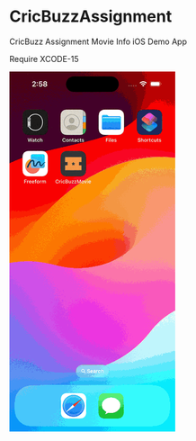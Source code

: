 # CricBuzzAssignment
CricBuzz Assignment Movie Info iOS Demo App

Require XCODE-15

![Alt Text](https://github.com/sanjaykochrekar/CricBuzzAssignment/blob/main/screen_recording/recording.gif)

